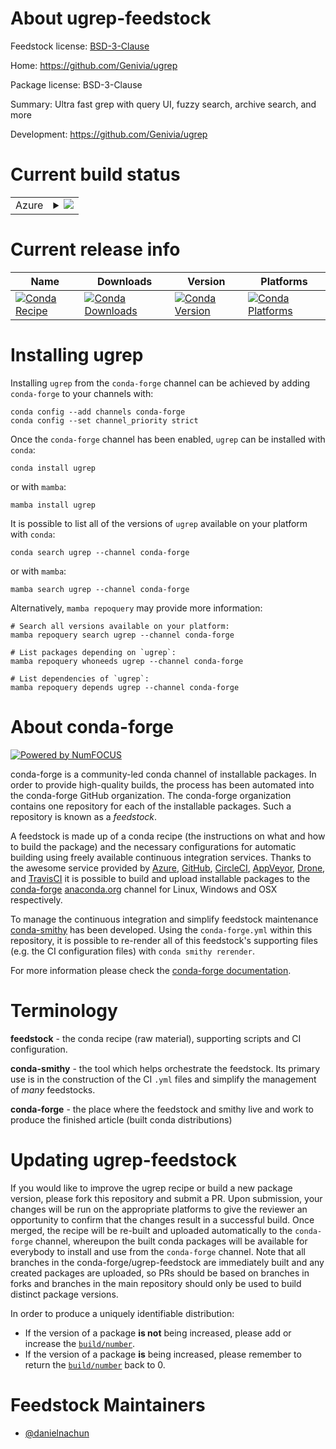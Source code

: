 About ugrep-feedstock
=====================

Feedstock license: [BSD-3-Clause](https://github.com/conda-forge/ugrep-feedstock/blob/main/LICENSE.txt)

Home: https://github.com/Genivia/ugrep

Package license: BSD-3-Clause

Summary: Ultra fast grep with query UI, fuzzy search, archive search, and more

Development: https://github.com/Genivia/ugrep

Current build status
====================


<table>
    
  <tr>
    <td>Azure</td>
    <td>
      <details>
        <summary>
          <a href="https://dev.azure.com/conda-forge/feedstock-builds/_build/latest?definitionId=22961&branchName=main">
            <img src="https://dev.azure.com/conda-forge/feedstock-builds/_apis/build/status/ugrep-feedstock?branchName=main">
          </a>
        </summary>
        <table>
          <thead><tr><th>Variant</th><th>Status</th></tr></thead>
          <tbody><tr>
              <td>linux_64</td>
              <td>
                <a href="https://dev.azure.com/conda-forge/feedstock-builds/_build/latest?definitionId=22961&branchName=main">
                  <img src="https://dev.azure.com/conda-forge/feedstock-builds/_apis/build/status/ugrep-feedstock?branchName=main&jobName=linux&configuration=linux%20linux_64_" alt="variant">
                </a>
              </td>
            </tr><tr>
              <td>linux_aarch64</td>
              <td>
                <a href="https://dev.azure.com/conda-forge/feedstock-builds/_build/latest?definitionId=22961&branchName=main">
                  <img src="https://dev.azure.com/conda-forge/feedstock-builds/_apis/build/status/ugrep-feedstock?branchName=main&jobName=linux&configuration=linux%20linux_aarch64_" alt="variant">
                </a>
              </td>
            </tr><tr>
              <td>linux_ppc64le</td>
              <td>
                <a href="https://dev.azure.com/conda-forge/feedstock-builds/_build/latest?definitionId=22961&branchName=main">
                  <img src="https://dev.azure.com/conda-forge/feedstock-builds/_apis/build/status/ugrep-feedstock?branchName=main&jobName=linux&configuration=linux%20linux_ppc64le_" alt="variant">
                </a>
              </td>
            </tr><tr>
              <td>osx_64</td>
              <td>
                <a href="https://dev.azure.com/conda-forge/feedstock-builds/_build/latest?definitionId=22961&branchName=main">
                  <img src="https://dev.azure.com/conda-forge/feedstock-builds/_apis/build/status/ugrep-feedstock?branchName=main&jobName=osx&configuration=osx%20osx_64_" alt="variant">
                </a>
              </td>
            </tr><tr>
              <td>osx_arm64</td>
              <td>
                <a href="https://dev.azure.com/conda-forge/feedstock-builds/_build/latest?definitionId=22961&branchName=main">
                  <img src="https://dev.azure.com/conda-forge/feedstock-builds/_apis/build/status/ugrep-feedstock?branchName=main&jobName=osx&configuration=osx%20osx_arm64_" alt="variant">
                </a>
              </td>
            </tr>
          </tbody>
        </table>
      </details>
    </td>
  </tr>
</table>

Current release info
====================

| Name | Downloads | Version | Platforms |
| --- | --- | --- | --- |
| [![Conda Recipe](https://img.shields.io/badge/recipe-ugrep-green.svg)](https://anaconda.org/conda-forge/ugrep) | [![Conda Downloads](https://img.shields.io/conda/dn/conda-forge/ugrep.svg)](https://anaconda.org/conda-forge/ugrep) | [![Conda Version](https://img.shields.io/conda/vn/conda-forge/ugrep.svg)](https://anaconda.org/conda-forge/ugrep) | [![Conda Platforms](https://img.shields.io/conda/pn/conda-forge/ugrep.svg)](https://anaconda.org/conda-forge/ugrep) |

Installing ugrep
================

Installing `ugrep` from the `conda-forge` channel can be achieved by adding `conda-forge` to your channels with:

```
conda config --add channels conda-forge
conda config --set channel_priority strict
```

Once the `conda-forge` channel has been enabled, `ugrep` can be installed with `conda`:

```
conda install ugrep
```

or with `mamba`:

```
mamba install ugrep
```

It is possible to list all of the versions of `ugrep` available on your platform with `conda`:

```
conda search ugrep --channel conda-forge
```

or with `mamba`:

```
mamba search ugrep --channel conda-forge
```

Alternatively, `mamba repoquery` may provide more information:

```
# Search all versions available on your platform:
mamba repoquery search ugrep --channel conda-forge

# List packages depending on `ugrep`:
mamba repoquery whoneeds ugrep --channel conda-forge

# List dependencies of `ugrep`:
mamba repoquery depends ugrep --channel conda-forge
```


About conda-forge
=================

[![Powered by
NumFOCUS](https://img.shields.io/badge/powered%20by-NumFOCUS-orange.svg?style=flat&colorA=E1523D&colorB=007D8A)](https://numfocus.org)

conda-forge is a community-led conda channel of installable packages.
In order to provide high-quality builds, the process has been automated into the
conda-forge GitHub organization. The conda-forge organization contains one repository
for each of the installable packages. Such a repository is known as a *feedstock*.

A feedstock is made up of a conda recipe (the instructions on what and how to build
the package) and the necessary configurations for automatic building using freely
available continuous integration services. Thanks to the awesome service provided by
[Azure](https://azure.microsoft.com/en-us/services/devops/), [GitHub](https://github.com/),
[CircleCI](https://circleci.com/), [AppVeyor](https://www.appveyor.com/),
[Drone](https://cloud.drone.io/welcome), and [TravisCI](https://travis-ci.com/)
it is possible to build and upload installable packages to the
[conda-forge](https://anaconda.org/conda-forge) [anaconda.org](https://anaconda.org/)
channel for Linux, Windows and OSX respectively.

To manage the continuous integration and simplify feedstock maintenance
[conda-smithy](https://github.com/conda-forge/conda-smithy) has been developed.
Using the ``conda-forge.yml`` within this repository, it is possible to re-render all of
this feedstock's supporting files (e.g. the CI configuration files) with ``conda smithy rerender``.

For more information please check the [conda-forge documentation](https://conda-forge.org/docs/).

Terminology
===========

**feedstock** - the conda recipe (raw material), supporting scripts and CI configuration.

**conda-smithy** - the tool which helps orchestrate the feedstock.
                   Its primary use is in the construction of the CI ``.yml`` files
                   and simplify the management of *many* feedstocks.

**conda-forge** - the place where the feedstock and smithy live and work to
                  produce the finished article (built conda distributions)


Updating ugrep-feedstock
========================

If you would like to improve the ugrep recipe or build a new
package version, please fork this repository and submit a PR. Upon submission,
your changes will be run on the appropriate platforms to give the reviewer an
opportunity to confirm that the changes result in a successful build. Once
merged, the recipe will be re-built and uploaded automatically to the
`conda-forge` channel, whereupon the built conda packages will be available for
everybody to install and use from the `conda-forge` channel.
Note that all branches in the conda-forge/ugrep-feedstock are
immediately built and any created packages are uploaded, so PRs should be based
on branches in forks and branches in the main repository should only be used to
build distinct package versions.

In order to produce a uniquely identifiable distribution:
 * If the version of a package **is not** being increased, please add or increase
   the [``build/number``](https://docs.conda.io/projects/conda-build/en/latest/resources/define-metadata.html#build-number-and-string).
 * If the version of a package **is** being increased, please remember to return
   the [``build/number``](https://docs.conda.io/projects/conda-build/en/latest/resources/define-metadata.html#build-number-and-string)
   back to 0.

Feedstock Maintainers
=====================

* [@danielnachun](https://github.com/danielnachun/)

